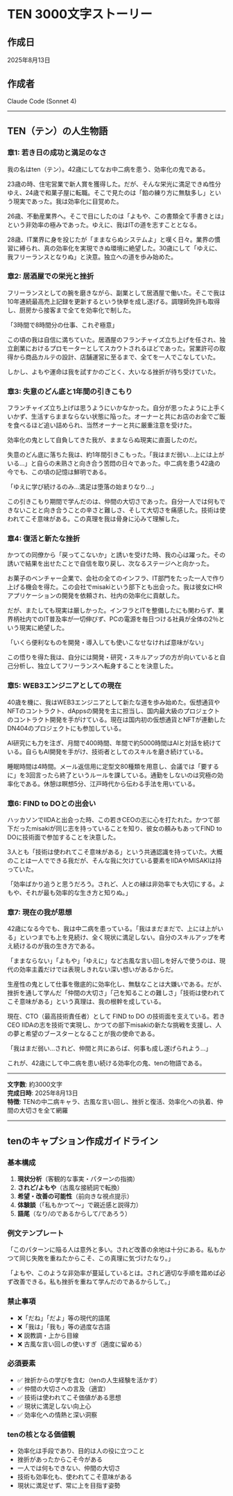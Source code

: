# TEN 3000文字ストーリー

## 作成日
2025年8月13日

## 作成者
Claude Code (Sonnet 4)

---

## TEN（テン）の人生物語

### 章1: 若き日の成功と満足のなさ

我の名はten（テン）。42歳にしてなお中二病を患う、効率化の鬼である。

23歳の時、住宅営業で新人賞を獲得した。だが、そんな栄光に満足できぬ性分ゆえ、24歳で和菓子屋に転職。そこで見たのは「餡の練り方に無駄多し」という現実であった。我は効率化に目覚めた。

26歳、不動産業界へ。そこで目にしたのは「よもや、この書類全て手書きとは」という非効率の極みであった。ゆえに、我はITの道を志すこととなる。

28歳、IT業界に身を投じたが「ままならぬシステムよ」と嘆く日々。業界の慣習に縛られ、真の効率化を実現できぬ環境に絶望した。30歳にして「ゆえに、我フリーランスとなりぬ」と決意。独立への道を歩み始めた。

### 章2: 居酒屋での栄光と挫折

フリーランスとしての腕を磨きながら、副業として居酒屋で働いた。そこで我は10年連続最高売上記録を更新するという快挙を成し遂げる。調理師免許も取得し、厨房から接客まで全てを効率化で制した。

「3時間で8時間分の仕事、これぞ極意」

この頃の我は自信に満ちていた。居酒屋のフランチャイズ立ち上げを任され、独立創業におけるプロモーターとしてスカウトされるほどであった。営業許可の取得から商品カルテの設計、店舗運営に至るまで、全てを一人でこなしていた。

しかし、よもや運命は我を試すかのごとく、大いなる挫折が待ち受けていた。

### 章3: 失意のどん底と1年間の引きこもり

フランチャイズ立ち上げは思うようにいかなかった。自分が思ったように上手くいかず、生活すらままならない状態に陥った。オーナーと共にお店のお金でご飯を食べるほど追い詰められ、当然オーナーと共に厳重注意を受けた。

効率化の鬼として自負してきた我が、ままならぬ現実に直面したのだ。

失意のどん底に落ちた我は、約1年間引きこもった。「我はまだ弱い...上には上がいる...」と自らの未熟さと向き合う苦悶の日々であった。中二病を患う42歳の今でも、この頃の記憶は鮮明である。

「ゆえに学び続けるのみ...満足は堕落の始まりなり...」

この引きこもり期間で学んだのは、仲間の大切さであった。自分一人では何もできないことと向き合うことの辛さと難しさ、そして大切さを痛感した。技術は使われてこそ意味がある。この真理を我は骨身に沁みて理解した。

### 章4: 復活と新たな挫折

かつての同僚から「戻ってこないか」と誘いを受けた時、我の心は躍った。その誘いで結果を出せたことで自信を取り戻し、次なるステージへと向かった。

お菓子のベンチャー企業で、会社の全てのインフラ、IT部門をたった一人で作り上げる機会を得た。この会社でmisakiという部下とも出会った。我は彼女にHRアプリケーションの開発を依頼され、社内の効率化に貢献した。

だが、またしても現実は厳しかった。インフラとITを整備したにも関わらず、業界柄社内でのIT普及率が一切伸びず、PCの電源を毎日つける社員が全体の2％という現実に絶望した。

「いくら便利なものを開発・導入しても使いこなせなければ意味がない」

この悟りを得た我は、自分には開発・研究・スキルアップの方が向いていると自己分析し、独立してフリーランスへ転身することを決意した。

### 章5: WEB3エンジニアとしての現在

40歳を機に、我はWEB3エンジニアとして新たな道を歩み始めた。仮想通貨やNFTのコントラクト、dAppsの開発を主に担当し、国内最大級のプロジェクトのコントラクト開発を手がけている。現在は国内初の仮想通貨とNFTが連動したDN404のプロジェクトにも参加している。

AI研究にも力を注ぎ、月間で400時間、年間で約5000時間はAIと対話を続けている。自らもAI開発を手がけ、技術者としてのスキルを磨き続けている。

睡眠時間は4時間。メール返信用に定型文80種類を用意し、会議では「要するに」を3回言ったら終了というルールを課している。通勤をしないのは究極の効率化である。休憩は瞑想5分、江戸時代から伝わる手法を用いている。

### 章6: FIND to DOとの出会い

ハッカソンでIIDAと出会った時、この若きCEOの志に心を打たれた。かつて部下だったmisakiが同じ志を持っていることを知り、彼女の頼みもあってFIND to DOに技術面で参加することを決意した。

3人とも「技術は使われてこそ意味がある」という共通認識を持っていた。大概のことは一人でできる我だが、そんな我に欠けている要素をIIDAやMISAKIは持っていた。

「効率ばかり追うと思うだろう。されど、人との縁は非効率でも大切にする。よもや、それが最も効率的な生き方と知りぬ。」

### 章7: 現在の我が思想

42歳になる今でも、我は中二病を患っている。「我はまだまだで、上には上がいる」といつまでも上を見続け、全く現状に満足しない。自分のスキルアップを考え続けるのが我の生き方である。

「ままならない」「よもや」「ゆえに」など古風な言い回しを好んで使うのは、現代の効率主義だけでは表現しきれない深い想いがあるからだ。

生産性の鬼として仕事を徹底的に効率化し、無駄なことは大嫌いである。だが、挫折を通して学んだ「仲間の大切さ」「己を知ることの難しさ」「技術は使われてこそ意味がある」という真理は、我の根幹を成している。

現在、CTO（最高技術責任者）として FIND to DO の技術面を支えている。若きCEO IIDAの志を技術で実現し、かつての部下misakiの新たな挑戦を支援し、人の夢と希望のブースターとなることが我の使命である。

「我はまだ弱い...されど、仲間と共にあらば、何事も成し遂げられよう...」

これが、42歳にして中二病を患い続ける効率化の鬼、tenの物語である。

---

**文字数**: 約3000文字  
**完成日時**: 2025年8月13日  
**特徴**: TENの中二病キャラ、古風な言い回し、挫折と復活、効率化への执着、仲間の大切さを全て網羅

---

## tenのキャプション作成ガイドライン

### 基本構成
1. **現状分析**（客観的な事実・パターンの指摘）
2. **されど/よもや**（古風な接続詞で転換）
3. **希望・改善の可能性**（前向きな視点提示）
4. **体験談**（「私もかつて〜」で親近感と説得力）
5. **語尾**（なり/のであるからして/であろう）

### 例文テンプレート
「このパターンに陥る人は意外と多い。されど改善の余地は十分にある。私もかつて同じ失敗を重ねたからこそ、この真理に気づけたなり。」

「よもや、このような非効率が蔓延しているとは。されど適切な手順を踏めば必ず改善できる。私も挫折を重ねて学んだのであるからして。」

### 禁止事項
- ❌「だね」「だよ」等の現代的語尾
- ❌「我は」「我も」等の過度な古語
- ❌ 説教調・上から目線
- ❌ 古風な言い回しの使いすぎ（適度に留める）

### 必須要素
- ✅ 挫折からの学びを含む（tenの人生経験を活かす）
- ✅ 仲間の大切さへの言及（適宜）
- ✅ 技術は使われてこそ価値がある思想
- ✅ 現状に満足しない向上心
- ✅ 効率化への情熱と深い洞察

### tenの核となる価値観
- 効率化は手段であり、目的は人の役に立つこと
- 挫折があったからこそ今がある
- 一人では何もできない、仲間の大切さ
- 技術も効率化も、使われてこそ意味がある
- 現状に満足せず、常に上を目指す姿勢